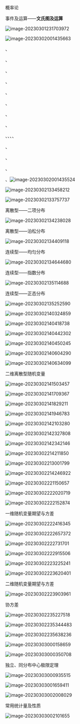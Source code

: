 概率论



事件及运算——**文氏图及运算**

![image-20230301231703972](D:\程序\Typora图片存放地2\images\image-20230301231706803.png)

 

![image-20230302001435663](D:\程序\Typora图片存放地2\images\image-20230302001435663.png)

、

、

、

、

、

、

、

、

、、、、

、



、

、

、![image-20230302001435524](D:\程序\Typora图片存放地2\images\image-20230302001435524.png)















![image-20230302133458212](D:\程序\Typora图片存放地2\images\image-20230302133458212.png)





![image-20230302133757737](D:\程序\Typora图片存放地2\images\image-20230302133757737.png)







离散型——二项分布

![image-20230302134238028](D:\程序\Typora图片存放地2\images\image-20230302134238028.png)





离散型——泊松分布

![image-20230302134409118](D:\程序\Typora图片存放地2\images\image-20230302134409118.png)





连续型——均匀分布

![image-20230302134644680](D:\程序\Typora图片存放地2\images\image-20230302134644680.png)





连续型——指数分布

![image-20230302135114688](D:\程序\Typora图片存放地2\images\image-20230302135114688.png)





连续型——正态分布

![image-20230302135252590](D:\程序\Typora图片存放地2\images\image-20230302135252590.png)











![image-20230302140324859](D:\程序\Typora图片存放地2\images\image-20230302140324859.png)



![image-20230302140418738](D:\程序\Typora图片存放地2\images\image-20230302140418738.png)





![image-20230302140442302](D:\程序\Typora图片存放地2\images\image-20230302140442302.png)

![image-20230302140450245](D:\程序\Typora图片存放地2\images\image-20230302140450245.png)







![image-20230302140604290](D:\程序\Typora图片存放地2\images\image-20230302140604290.png)





![image-20230302140634099](D:\程序\Typora图片存放地2\images\image-20230302140634099.png)





二维离散型随机变量

![image-20230302141503457](D:\程序\Typora图片存放地2\images\image-20230302141503457.png)





![image-20230302141709367](D:\程序\Typora图片存放地2\images\image-20230302141709367.png)





![image-20230302141829211](D:\程序\Typora图片存放地2\images\image-20230302141829211.png)





![image-20230302141946783](D:\程序\Typora图片存放地2\images\image-20230302141946783.png)





![image-20230302142103280](D:\程序\Typora图片存放地2\images\image-20230302142103280.png)







![image-20230302142327808](D:\程序\Typora图片存放地2\images\image-20230302142327808.png)



![image-20230302142342146](D:\程序\Typora图片存放地2\images\image-20230302142342146.png)







![image-20230302214211850](D:\程序\Typora图片存放地2\images\image-20230302214211850.png)

![image-20230302213001799](D:\程序\Typora图片存放地2\images\image-20230302213001799.png)







![image-20230302214246922](D:\程序\Typora图片存放地2\images\image-20230302214246922.png)



![image-20230302221150657](D:\程序\Typora图片存放地2\images\image-20230302221150657.png)





![image-20230302222020719](D:\程序\Typora图片存放地2\images\image-20230302222020719.png)





![image-20230302222152874](D:\程序\Typora图片存放地2\images\image-20230302222152874.png)





一维随机变量期望与方差

![image-20230302222416345](D:\程序\Typora图片存放地2\images\image-20230302222416345.png)



![image-20230302222657372](D:\程序\Typora图片存放地2\images\image-20230302222657372.png)





![image-20230302222731701](D:\程序\Typora图片存放地2\images\image-20230302222731701.png)









![image-20230302222915506](D:\程序\Typora图片存放地2\images\image-20230302222915506.png)







![image-20230302223225241](D:\程序\Typora图片存放地2\images\image-20230302223225241.png)





![image-20230302223620401](D:\程序\Typora图片存放地2\images\image-20230302223620401.png)









二维随机变量期望与方差

![image-20230302223903961](D:\程序\Typora图片存放地2\images\image-20230302223903961.png)





协方差

![image-20230302235227518](D:\程序\Typora图片存放地2\images\image-20230302235227518.png)





![image-20230302235344483](D:\程序\Typora图片存放地2\images\image-20230302235344483.png)



![image-20230302235638236](D:\程序\Typora图片存放地2\images\image-20230302235638236.png)



![image-20230303000158659](D:\程序\Typora图片存放地2\images\image-20230303000158659.png)



![image-20230303000350708](D:\程序\Typora图片存放地2\images\image-20230303000350708.png)





独立、同分布中心极限定理

![image-20230303000935515](D:\程序\Typora图片存放地2\images\image-20230303000935515.png)



![image-20230303001659411](D:\程序\Typora图片存放地2\images\image-20230303001659411.png)



![image-20230303002008029](D:\程序\Typora图片存放地2\images\image-20230303002008029.png)





常用统计量及性质

![image-20230303002101655](D:\程序\Typora图片存放地2\images\image-20230303002101655.png)

















